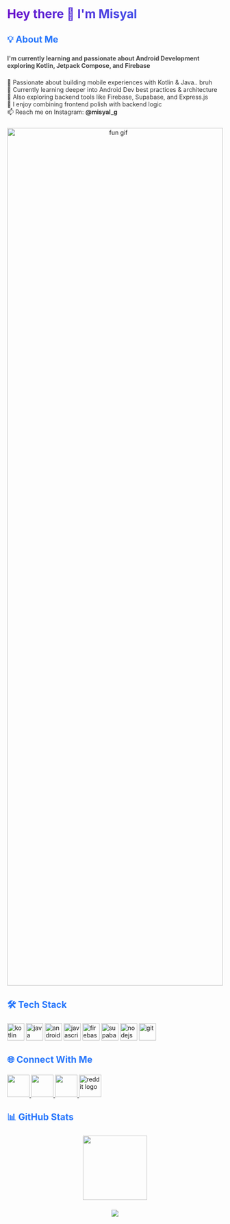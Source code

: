 <h1 align="left" style="background: linear-gradient(90deg, #6a11cb 0%, #2575fc 100%); -webkit-background-clip: text; color: transparent;">
  Hey there 👋 I'm Misyal
</h1>

###

<h2 align="left" style="color: #2575fc;">💡 About Me</h2>

###

<h4 align="left" style="color: #444;">
  I'm currently learning and passionate about Android Development exploring Kotlin, Jetpack Compose, and Firebase
</h4>

###

<p align="left" style="color: #333;">
📱 Passionate about building mobile experiences with Kotlin & Java.. bruh<br>
🚀 Currently learning deeper into Android Dev best practices & architecture<br>
🧩 Also exploring backend tools like Firebase, Supabase, and Express.js<br>
🧠 I enjoy combining frontend polish with backend logic<br>
📫 Reach me on Instagram: <strong>@misyal_g</strong>
</p>

###

<div align="center" style="width: 100%; margin-bottom: 1rem;">
  <img
    src="https://media.giphy.com/media/v1.Y2lkPWVjZjA1ZTQ3ZzYzeTJrdmt6MjBxanhkMnlna3V2YW9wZTdwajhsbmxsNmx2dDR0aCZlcD12MV9naWZzX3NlYXJjaCZjdD1n/3o7btRkeE7RtAq8DnO/giphy.gif"
    style="width: 100%; max-height: 50vh; object-fit: contain;"
    alt="fun gif"
  />
</div>

###

<h2 align="left" style="color: #2575fc;">🛠️ Tech Stack</h2>

###

<div align="left">
  <img src="https://cdn.jsdelivr.net/gh/devicons/devicon/icons/kotlin/kotlin-original.svg" height="40" alt="kotlin" />
  <img src="https://cdn.jsdelivr.net/gh/devicons/devicon/icons/java/java-original.svg" height="40" alt="java" />
  <img src="https://cdn.jsdelivr.net/gh/devicons/devicon/icons/android/android-original.svg" height="40" alt="android" />
  <img src="https://cdn.jsdelivr.net/gh/devicons/devicon/icons/javascript/javascript-original.svg" height="40" alt="javascript" />
  <img src="https://cdn.jsdelivr.net/gh/devicons/devicon/icons/firebase/firebase-plain.svg" height="40" alt="firebase" />
  <img src="https://cdn.jsdelivr.net/gh/devicons/devicon/icons/supabase/supabase-original.svg" height="40" alt="supabase" />
  <img src="https://cdn.jsdelivr.net/gh/devicons/devicon/icons/nodejs/nodejs-original.svg" height="40" alt="nodejs" />
  <img src="https://cdn.jsdelivr.net/gh/devicons/devicon/icons/git/git-original.svg" height="40" alt="git" />
</div>

###

<h2 align="left" style="color: #2575fc;">🌐 Connect With Me</h2>

###

<div align="left">
  <a href="https://instagram.com/misyal_g" target="_blank">
    <img src="https://raw.githubusercontent.com/maurodesouza/profile-readme-generator/master/src/assets/icons/social/instagram/default.svg" width="52" />
  </a>
  <a href="https://www.linkedin.com/in/muhammad-misyal-gibran-412029297/" target="_blank">
    <img src="https://raw.githubusercontent.com/maurodesouza/profile-readme-generator/master/src/assets/icons/social/linkedin/default.svg" width="52" />
  </a>
  <a href="https://discord.com/users/602473652453376030" target="_blank">
    <img src="https://raw.githubusercontent.com/maurodesouza/profile-readme-generator/master/src/assets/icons/social/discord/default.svg" width="52" />
  </a>
  <a href="https://www.reddit.com/user/WaderLymon/" target="_blank">
    <img src="https://cdn.simpleicons.org/reddit/FF4500" width="52" alt="reddit logo" />
  </a>
</div>

###

<h2 align="left" style="color: #2575fc;">📊 GitHub Stats</h2>

###

<div align="center">
  <img src="https://github-readme-stats.vercel.app/api/top-langs/?username=Flynnxlch&layout=compact&theme=tokyonight&langs_count=6&hide_border=false" height="150" />
</div>

###

<div align="center">
  <img src="https://readme-typing-svg.herokuapp.com?font=Fira+Code&pause=1000&color=FF61F6&center=true&width=440&lines=I'm+Beginner+in+Android...;Ampun+Puh+Sepuh!;On+my+way+to+be+Multiplatform+developer+💻" />
</div>
